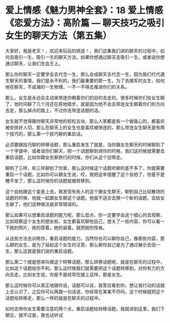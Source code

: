 # 爱上情感《魅力男神全套》：18 爱上情感《恋爱方法》：高阶篇 — 聊天技巧之吸引女生的聊天方法（第五集）

大家好，我是老天！，欢迎来玩玩的频道！，我们这集我们讲的聊天的过程中，如何去吸引一生，吸引一生的聊天方法，如果你想通过聊天去吸引一生，或者说你想通过聊天，让我们生血王上。

那么你的聊天一定要学会去代念一生，那么会成聊天去代念一生，因为我们代代遇生聊天的事情，我们是永不利的，我们最重要的那一生，为了去搞军的女生，如何地在聊天，不成潮的一生物理，一不一不得去推进你们的关系。

那么，女生是永远会主动来带连你朝着你们的目的去走的，很多时候你们给女生聊了，他时间聊了几个月还在原地踏步，就是因为他不会去带连女生朝着你们的方向去走，那么掉点的路上，不过你去带连话题的话。

女生就不觉得跟你聊天非常地的轻松五块，那么人家都是有一个做我心的，都喜欢被安排好人切，那么在聊天上的女生也是喜欢被带连的，那么带连女生聊天是有两个技巧的，那么第一个技巧聊的重启话。

必须要跟技巧聊的转移话题，那么重启发生了就是，当你跟女生聊天的时候聊到了一个字谱中，或者说你们聊天，把一个话题聊到进你的时候，我们这时候就需要去重启话题，比如你跟女生聊旅行的时候，你们从这个旧带走。

聊到了三样，和三样聊到了你家，那么这时候这个话题听聊的差不多了，你就需要重启一个话题，比如你可以跟女生说，哎，我把这年提醒了这个自拍了，你是不是睡平坐了，那么这时候你的话题就被转移到。

这个自拍跟这个星座上去，我发现有些人的这个跟女生聊天，聊到自己比较散场的话题的时候，他就一起跟女生聊这个话题，他就不适合去换一个新的话题，去给女生聊了，他们这种做法是非常错误的。

那么如果可以想重启话题的能力呢，那么低点，你一定要学会这个细心的去观察，比如观察这个女生的朋友权，女生都喜欢聊他自己，想关了一些内容，你可以看一下她的照片，她的穿着，她的装着，就把她的性格。

从这些方法去训练你，重启话题的能力，当然你也可以聊你自己，像那些内容，那么聊的女生，是为了延起这个女生的注意，那么聊你自己是为了通过展示去信一生，那么这就是我们说的重启话题。

那么第二个就是想来叫做这个转移话题，那么转移话题呢，就是在聊天的过程中，比如这个话题给你不利，那么这时候我们就需要把这个话题转移到，对你有力的方向去走，比如女生说，你是不是经常在接上这样，那是女生。

那么这时候你可以真正地跟你说，话题可以说，我答应看到你，想让我行动的话就上去认识了，之后你可以再跟一句话说，你经常在某某不尽吗，这个时候就把这个话题给转移走，那么一样的就是在聊天的过程中。

如何去带你女生需要注意的两个点，重启话题给转移话题，我就讲到这里，我们下期见，就不过是，我也试听试